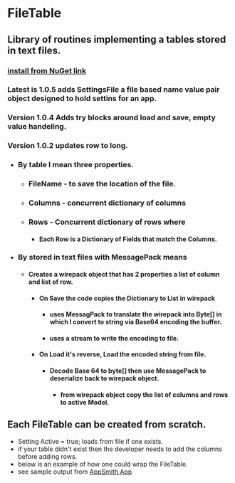 # FileTable 
## Library of routines implementing a tables stored in text files.
### [install from NuGet link](https://www.nuget.org/packages/FileTables)
### Latest is 1.0.5 adds SettingsFile a file based name value pair object designed to hold settins for an app. 
### Version 1.0.4 Adds try blocks around load and save, empty value handeling.
### Version 1.0.2 updates row to long.
* ### By table I mean three properties.
  * ### FileName - to save the location of the file.
  * ### Columns - concurrent dictionary of columns
  * ### Rows - Concurrent dictionary of rows where
    * #### Each Row is a Dictionary of Fields that match the Columns.
* ### By stored in text files with MessagePack means
  * #### Creates a wirepack object that has 2 properties a list of column and list of row.
    * #### On Save the code copies the Dictionary to List in wirepack
      * #### uses MessagPack to translate the wirepack into Byte[] in which I convert to string via Base64 encoding the buffer.
      * #### uses a stream to write the encoding to file.
    * #### On Load it's reverse, Load the encoded string from file.
      * #### Decode Base 64 to byte[] then use MessagePack to deserialize back to wirepack object.
        * #### from wirepack object copy the list of columns and rows to active Model.   
   
## Each FileTable can be created from scratch. 
  * Setting Active = true; loads from file if one exists. 
  * if your table didn't exist then the developer needs to add the columns before adding rows.
  * below is an example of how one could wrap the FileTable.
  * see sample output from [AppSmith App](https://github.com/mmeents/AppSmith) 


